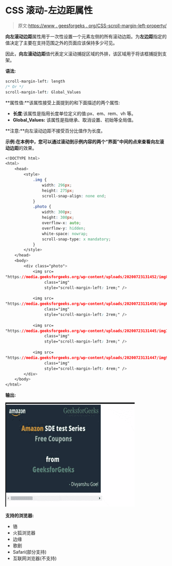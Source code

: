 # CSS 滚动-左边距属性

> 原文:[https://www . geesforgeks . org/CSS-scroll-margin-left-property/](https://www.geeksforgeeks.org/css-scroll-margin-left-property/)

**向左滚动边距**属性用于一次性设置一个元素左侧的所有滚动边距。为**左边距**指定的值决定了主要在支持范围之外的页面应该保持多少可见。

因此，**向左滚动边距**值代表定义滚动捕捉区域的外排，该区域用于将该框捕捉到支架。

**语法:**

```css
scroll-margin-left: length
/* Or */
scroll-margin-left: Global_Values

```

**属性值:**该属性接受上面提到的和下面描述的两个属性:

*   **长度**:该属性是指用长度单位定义的值:px、em、rem、vh 等。
*   **Global_Values:** 该属性是指继承、取消设置、初始等全局值。

**注意:**向左滚动边距不接受百分比值作为长度。

**示例:**在本例中，您可以通过滚动到示例内容的两个“界面”中间的点来查看**向左滚动边距**的效果。

```css
<!DOCTYPE html>
<html>
    <head>
        <style>
            .img {
                width: 296px;
                height: 275px;
                scroll-snap-align: none end;
            }
            .photo {
                width: 300px;
                height: 300px;
                overflow-x: auto;
                overflow-y: hidden;
                white-space: nowrap;
                scroll-snap-type: x mandatory;
            }
        </style>
    </head>
    <body>
        <div class="photo">
            <img src=
"https://media.geeksforgeeks.org/wp-content/uploads/20200723131452/img8.jpeg" 
                 class="img" 
                 style="scroll-margin-left: 1rem;" />

            <img src=
"https://media.geeksforgeeks.org/wp-content/uploads/20200723131450/img6-300x82.png" 
                 class="img" 
                 style="scroll-margin-left: 2rem;" />

            <img src=
"https://media.geeksforgeeks.org/wp-content/uploads/20200723131445/img1-300x214.jpg" 
                 class="img" 
                 style="scroll-margin-left: 3rem;" />

            <img src=
"https://media.geeksforgeeks.org/wp-content/uploads/20200723131447/img9.jpeg" 
                 class="img"
                 style="scroll-margin-left: 4rem;" />
        </div>
    </body>
</html>
```

**输出:**

![](img/5be8caf227d668c2c994bbbb8a30047a.png)

**支持的浏览器:**

*   铬
*   火狐浏览器
*   边缘
*   歌剧
*   Safari(部分支持)
*   互联网浏览器(不支持)